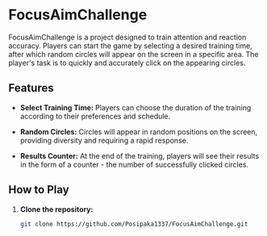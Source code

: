 # FocusAimChallenge

FocusAimChallenge is a project designed to train attention and reaction accuracy. Players can start the game by selecting a desired training time, after which random circles will appear on the screen in a specific area. The player's task is to quickly and accurately click on the appearing circles.

## Features

- **Select Training Time:** Players can choose the duration of the training according to their preferences and schedule.

- **Random Circles:** Circles will appear in random positions on the screen, providing diversity and requiring a rapid response.

- **Results Counter:** At the end of the training, players will see their results in the form of a counter - the number of successfully clicked circles.

## How to Play

1. **Clone the repository:**
   ```bash
   git clone https://github.com/Posipaka1337/FocusAimChallenge.git
